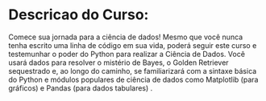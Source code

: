 # Descricao do Curso:

Comece sua jornada para a ciência de dados! Mesmo que você nunca tenha escrito uma linha de código em sua vida, poderá seguir este curso e testemunhar o poder do Python para realizar a Ciência de Dados. Você usará dados para resolver o mistério de Bayes, o Golden Retriever sequestrado e, ao longo do caminho, se familiarizará com a sintaxe básica do Python e módulos populares de ciência de dados como Matplotlib (para gráficos) e Pandas (para dados tabulares) .

